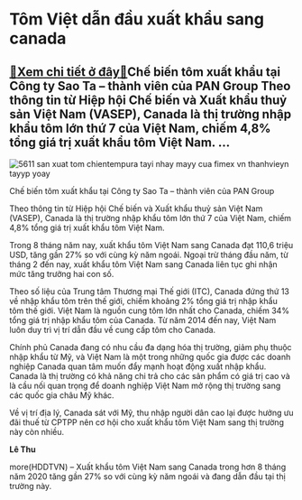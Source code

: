 Tôm Việt dẫn đầu xuất khẩu sang canada
======================================

[:gift:Xem chi tiết ở đây:gift:](https://hddtvn.com/tom-viet-dan-dau-xuat-khau-sang-canada/)Chế biến tôm xuất khẩu tại Công ty Sao Ta – thành viên của PAN Group Theo thông tin từ Hiệp hội Chế biến và Xuất khẩu thuỷ sản Việt Nam (VASEP), Canada là thị trường nhập khẩu tôm lớn thứ 7 của Việt Nam, chiếm 4,8% tổng giá trị xuất khẩu tôm Việt Nam. …
-------------------------------------------------------------------------------------------------------------------------------------------------------------------------------------------------------------------------------------------------------------





![5611 san xuat tom chientempura tayi nhay mayy cua fimex vn thanhvieyn tayyp yoay](https://haiquanonline.com.vn/stores/news_dataimages/hiennt/072020/31/19/in_article/5611_San_xuat_tom_chien__tempura_taYi_nhaY_maYy_cua_Fimex_VN_-_thanh__vieYn_TaYYp_YoaY..jpg?rt=20200930182654 "Chế biến tôm xuất khẩu tại Công ty Sao Ta - thành viên của PAN Group")


Chế biến tôm xuất khẩu tại Công ty Sao Ta – thành viên của PAN Group



Theo thông tin từ Hiệp hội Chế biến và Xuất khẩu thuỷ sản Việt Nam (VASEP), Canada là thị trường nhập khẩu tôm lớn thứ 7 của Việt Nam, chiếm 4,8% tổng giá trị xuất khẩu tôm Việt Nam.


Trong 8 tháng năm nay, xuất khẩu tôm Việt Nam sang Canada đạt 110,6 triệu USD, tăng gần 27% so với cùng kỳ năm ngoái. Ngoại trừ tháng đầu năm, từ tháng 2 đến nay, xuất khẩu tôm Việt Nam sang Canada liên tục ghi nhận mức tăng trưởng hai con số.


Theo số liệu của Trung tâm Thương mại Thế giới (ITC), Canada đứng thứ 13 về nhập khẩu tôm trên thế giới, chiếm khoảng 2% tổng giá trị nhập khẩu tôm thế giới. Việt Nam là nguồn cung tôm lớn nhất cho Canada, chiếm 34% tổng giá trị nhập khẩu tôm của Canada. Từ năm 2014 đến nay, Việt Nam luôn duy trì vị trí dẫn đầu về cung cấp tôm cho Canada.


Chính phủ Canada đang có nhu cầu đa dạng hóa thị trường, giảm phụ thuộc nhập khẩu từ Mỹ, và Việt Nam là một trong những quốc gia được các doanh nghiệp Canada quan tâm muốn đẩy mạnh hoạt động xuất nhập khẩu. Canada là thị trường có khả năng chi trả cho các sản phẩm có giá trị cao và là cầu nối quan trọng để doanh nghiệp Việt Nam mở rộng thị trường sang các quốc gia châu Mỹ khác.


Về vị trí địa lý, Canada sát với Mỹ, thu nhập người dân cao lại được hưởng ưu đãi thuế từ CPTPP nên cơ hội cho xuất khẩu tôm Việt Nam sang thị trường này còn nhiều.




**Lê Thu**



more(HDDTVN) – Xuất khẩu tôm Việt Nam sang Canada trong hơn 8 tháng năm 2020 tăng gần 27% so với cùng kỳ năm ngoái và đang dẫn đầu tại thị trường này.

